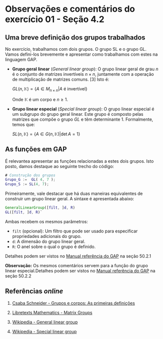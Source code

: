 # Observações e comentários do exercício 01 - Seção 4.2 

## Uma breve definição dos grupos trabalhados

No exercício, trabalhamos com dois grupos. O grupo SL e o grupo GL. Vamos defini-los brevemente e apresentar como trabalhamos com estes na linguagem GAP.

- **Grupo geral linear** (*General linear group*): O grupo linear geral de grau $n$ é o conjunto de matrizes invertíveis $n×n$, juntamente com a operação de multiplicação de matrizes comuns. [3] Isto é:

    $GL(n, \mathbb{K}) = \left\{A \in M_{n \times n} |A \text{ é invertível}  \right\}$

    Onde $\mathbb{K}$ é um corpo e $n \geq 1$.

- **Grupo linear especial** (*Special linear group*): O grupo linear especial é um subgrupo do grupo geral linear. Este grupo é composto pelas matrizes que compõe o grupo $GL$ e têm determinante 1. Formalmente, temos que:

    $SL(n, \mathbb{K}) = \left\{A \in G(n, \mathbb{K}) | \det{A} = 1  \right\}$


## As funções em GAP

É relevantea apresentar as funções relacionadas a estes dois grupos. Isto posto, damos destaque ao seguinte trecho do código:

```gap
# Construção dos grupos
Grupo_G :=  GL( 4, 7 );
Grupo_S := SL(4, 7);
```

Primeiramente, vale destacar que há duas maneiras equivalentes de construir um grupo linear geral. A sintaxe é apresentada abaixo:

```gap
GeneralLinearGroup([filt, ]d, R)
GL([filt, ]d, R)`
```

Ambas recebem os mesmos parâmetros:

- `filt` (opcional): Um filtro que pode ser usado para especificar propriedades adicionais do grupo.
- `d`: A dimensão do grupo linear geral.
- `R`: O anel sobre o qual o grupo é definido.

Detalhes podem ser vistos no [Manual referência do GAP](https://docs.gap-system.org/doc/ref/manual.pdf) na seção 50.2.1

**Observação:** Os mesmos comentários servem para a função do grupo linear especial.Detalhes podem ser vistos no [Manual referência do GAP](https://docs.gap-system.org/doc/ref/manual.pdf) na seção 50.2.2


## Referências *online*
1. [Csaba Schneider - Grupos e corpos: As primeiras definições](https://schcs.github.io/WP/index.php/ensino/grupos-e-corpos/as-primeiras-defincoes/)

2. [Libretexts Mathematics - Matrix Groups ](https://math.libretexts.org/Bookshelves/Abstract_and_Geometric_Algebra/Abstract_Algebra%3A_Theory_and_Applications_(Judson)/12%3A_Matrix_Groups_and_Symmetry/12.01%3A_Matrix_Groups)

3. [Wikipedia - General linear group](https://en.wikipedia.org/wiki/General_linear_group)

4. [Wikipedia - Special linear group](https://en.wikipedia.org/wiki/Special_linear_group)